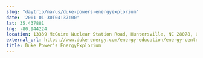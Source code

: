 ```yaml
---
slug: "daytrip/na/us/duke-powers-energyexplorium"
date: '2001-01-30T04:37:00'
lat: 35.437881
lng: -80.944224
location: 13339 McGuire Nuclear Station Road, Huntersville, NC 28078, United States
external_url: https://www.duke-energy.com/energy-education/energy-centers-and-programs/energyexplorium-at-mcguire
title: Duke Power's EnergyExplorium
---
```




